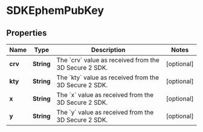 

# SDKEphemPubKey


## Properties

| Name | Type | Description | Notes |
|------------ | ------------- | ------------- | -------------|
|**crv** | **String** | The &#x60;crv&#x60; value as received from the 3D Secure 2 SDK. |  [optional] |
|**kty** | **String** | The &#x60;kty&#x60; value as received from the 3D Secure 2 SDK. |  [optional] |
|**x** | **String** | The &#x60;x&#x60; value as received from the 3D Secure 2 SDK. |  [optional] |
|**y** | **String** | The &#x60;y&#x60; value as received from the 3D Secure 2 SDK. |  [optional] |



